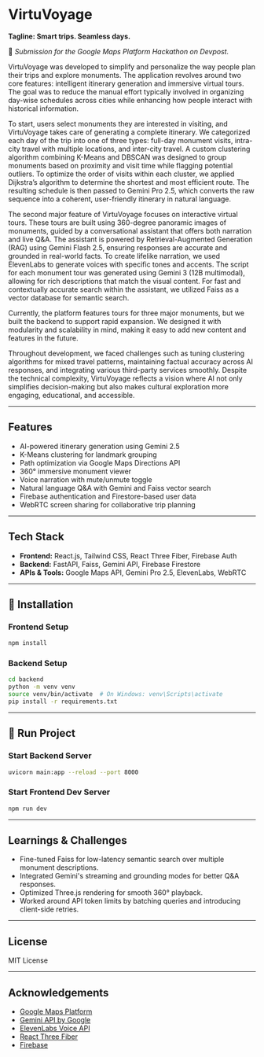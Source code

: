 # VirtuVoyage  
**Tagline: Smart trips. Seamless days.**

📌 *Submission for the Google Maps Platform Hackathon on Devpost.*

VirtuVoyage was developed to simplify and personalize the way people plan their trips and explore monuments. The application revolves around two core features: intelligent itinerary generation and immersive virtual tours. The goal was to reduce the manual effort typically involved in organizing day-wise schedules across cities while enhancing how people interact with historical information.

To start, users select monuments they are interested in visiting, and VirtuVoyage takes care of generating a complete itinerary. We categorized each day of the trip into one of three types: full-day monument visits, intra-city travel with multiple locations, and inter-city travel. A custom clustering algorithm combining K-Means and DBSCAN was designed to group monuments based on proximity and visit time while flagging potential outliers. To optimize the order of visits within each cluster, we applied Dijkstra’s algorithm to determine the shortest and most efficient route. The resulting schedule is then passed to Gemini Pro 2.5, which converts the raw sequence into a coherent, user-friendly itinerary in natural language.

The second major feature of VirtuVoyage focuses on interactive virtual tours. These tours are built using 360-degree panoramic images of monuments, guided by a conversational assistant that offers both narration and live Q&A. The assistant is powered by Retrieval-Augmented Generation (RAG) using Gemini Flash 2.5, ensuring responses are accurate and grounded in real-world facts. To create lifelike narration, we used ElevenLabs to generate voices with specific tones and accents. The script for each monument tour was generated using Gemini 3 (12B multimodal), allowing for rich descriptions that match the visual content. For fast and contextually accurate search within the assistant, we utilized Faiss as a vector database for semantic search.

Currently, the platform features tours for three major monuments, but we built the backend to support rapid expansion. We designed it with modularity and scalability in mind, making it easy to add new content and features in the future.

Throughout development, we faced challenges such as tuning clustering algorithms for mixed travel patterns, maintaining factual accuracy across AI responses, and integrating various third-party services smoothly. Despite the technical complexity, VirtuVoyage reflects a vision where AI not only simplifies decision-making but also makes cultural exploration more engaging, educational, and accessible.

---

## Features

- AI-powered itinerary generation using Gemini 2.5
- K-Means clustering for landmark grouping
- Path optimization via Google Maps Directions API
- 360° immersive monument viewer
- Voice narration with mute/unmute toggle
- Natural language Q&A with Gemini and Faiss vector search
- Firebase authentication and Firestore-based user data
- WebRTC screen sharing for collaborative trip planning

---

## Tech Stack

- **Frontend:** React.js, Tailwind CSS, React Three Fiber, Firebase Auth
- **Backend:** FastAPI, Faiss, Gemini API, Firebase Firestore
- **APIs & Tools:** Google Maps API, Gemini Pro 2.5, ElevenLabs, WebRTC

---

## 🔧 Installation

### Frontend Setup

```bash
npm install
```

### Backend Setup

```bash
cd backend
python -m venv venv
source venv/bin/activate  # On Windows: venv\Scripts\activate
pip install -r requirements.txt
```

---

## 🏃 Run Project

### Start Backend Server

```bash
uvicorn main:app --reload --port 8000
```

### Start Frontend Dev Server

```bash
npm run dev
```

---

##  Learnings & Challenges

- Fine-tuned Faiss for low-latency semantic search over multiple monument descriptions.
- Integrated Gemini's streaming and grounding modes for better Q&A responses.
- Optimized Three.js rendering for smooth 360° playback.
- Worked around API token limits by batching queries and introducing client-side retries.

---

##  License

MIT License

---

##  Acknowledgements

- [Google Maps Platform](https://developers.google.com/maps)
- [Gemini API by Google](https://deepmind.google/technologies/gemini/)
- [ElevenLabs Voice API](https://www.elevenlabs.io/)
- [React Three Fiber](https://docs.pmnd.rs/react-three-fiber/getting-started/introduction)
- [Firebase](https://firebase.google.com/)

